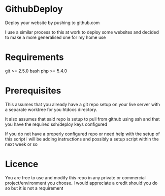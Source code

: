 # GithubDeploy
Deploy your website by pushing to github.com

I use a similar process to this at work to deploy some websites and decided to make a more 
generalised one for my home use

# Requirements
git >= 2.5.0
bash
php >= 5.4.0

# Prerequisites
This assumes that you already have a git repo setup on your live server with a separate worktree 
for you htdocs directory.

It also assumes that said repo is setup to pull from github using ssh and that you have the required 
ssh/deploy keys configured  

If you do not have a properly configured repo or need help with the setup of this script i will be 
adding instructions and possibly a setup script within the next week or so


# Licence
You are free to use and modify this repo in any private or commercial project/environment you choose.
I would appreciate a credit should you do so but it is not a requirement
